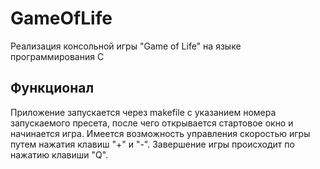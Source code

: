 # GameOfLife
Реализация консольной игры "Game of Life" на языке программирования C

## Функционал
Приложение запускается через makefile с указанием номера запускаемого пресета, после чего открывается стартовое окно и начинается игра. Имеется возможность управления
скоростью игры путем нажатия клавиш "+" и "-". Завершение игры происходит по нажатию клавиши "Q".
